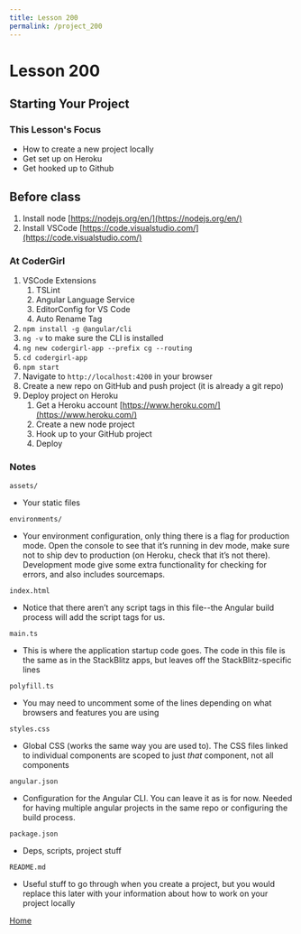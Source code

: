 ```yaml
---
title: Lesson 200
permalink: /project_200
---
```


# Lesson 200

## Starting Your Project

### This Lesson's Focus
* How to create a new project locally
* Get set up on Heroku
* Get hooked up to Github

## Before class
1. Install node [https://nodejs.org/en/](https://nodejs.org/en/)
2. Install VSCode [https://code.visualstudio.com/](https://code.visualstudio.com/)

### At CoderGirl
1. VSCode Extensions
    1. TSLint
    1. Angular Language Service
    1. EditorConfig for VS Code
    1. Auto Rename Tag
1. `npm install -g @angular/cli`
1. `ng -v` to make sure the CLI is installed
1. `ng new codergirl-app --prefix cg --routing`
1. `cd codergirl-app`
1. `npm start`
1. Navigate to `http://localhost:4200` in your browser
1. Create a new repo on GitHub and push project (it is already a git repo)
1. Deploy project on Heroku
    1. Get a Heroku account [https://www.heroku.com/](https://www.heroku.com/)
    1. Create a new node project
    1. Hook up to your GitHub project
    1. Deploy

### Notes
`assets/ `
* Your static files

`environments/`
* Your environment configuration, only thing there is a flag for production mode. Open the console to see that it’s running in dev mode, make sure not to ship dev to production (on Heroku, check that it’s not there). Development mode give some extra functionality for checking for errors, and also includes sourcemaps. 

`index.html`
* Notice that there aren’t any script tags in this file--the Angular build process will add the script tags for us. 

`main.ts`
* This is where the application startup code goes. The code in this file is the same as in the StackBlitz apps, but leaves off the StackBlitz-specific lines

`polyfill.ts`
* You may need to uncomment some of the lines depending on what browsers and features you are using

`styles.css`
* Global CSS (works the same way you are used to). The CSS files linked to individual components are scoped to just _that_ component, not all components

`angular.json`
* Configuration for the Angular CLI. You can leave it as is for now. Needed for having multiple angular projects in the same repo or configuring the build process.

`package.json`
* Deps, scripts, project stuff

`README.md`
* Useful stuff to go through when you create a project, but you would replace this later with your information about how to work on your project locally

[Home]( /web_group_cohort/project_track )
